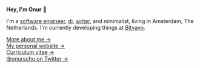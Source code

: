 **Hey, I'm Onur** 👋

I'm a [software engineer](https://www.linkedin.com/in/suyalcinkaya/), [dj](https://soundcloud.com/jagerman), [writer](https://onur.dev/writing), and minimalist, living in Amsterdam, The Netherlands. I'm currently developing things at [Bitvavo](https://bitvavo.com/en).

[More about me &rarr;](https://onur.dev/about)<br />
[My personal website &rarr;](https://onur.dev)<br />
[Curriculum vitae &rarr;](https://read.cv/onur)<br />
[@onurschu on Twitter &rarr;](https://twitter.com/onurschu)
